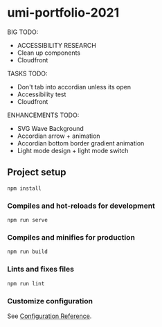 # umi-portfolio-2021
BIG TODO:
* ACCESSIBILITY RESEARCH
* Clean up components
* Cloudfront

TASKS TODO:
* Don't tab into accordian unless its open
* Accessibility test
* Cloudfront


ENHANCEMENTS TODO:
* SVG Wave Background
* Accordian arrow + animation
* Accordian bottom border gradient animation
* Light mode design + light mode switch

## Project setup
```
npm install
```

### Compiles and hot-reloads for development
```
npm run serve
```

### Compiles and minifies for production
```
npm run build
```

### Lints and fixes files
```
npm run lint
```

### Customize configuration
See [Configuration Reference](https://cli.vuejs.org/config/).
